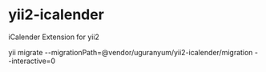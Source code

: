 # yii2-icalender
iCalender Extension for yii2

yii migrate --migrationPath=@vendor/uguranyum/yii2-icalender/migration --interactive=0
